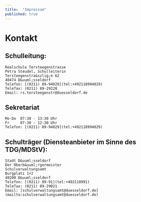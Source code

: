 ```yaml
---
title:  "Impressum"
published: true
---
```


# Kontakt

## Schulleitung: 

	Realschule Tersteegenstrasse
	Petra Steudel, Schulleiterin
	Tersteegenstra&szlig;e 62
	40474 D&uuml;sseldorf
	Telefon: [(0211) 89-94029](tel:+492118994029)
	Telefax: (0211) 89-29228
	Email: rs.tersteegenstr@duesseldorf.de

## Sekretariat

	Mo-Do  07:30 - 13:30 Uhr
	Fr     07:30 - 12:30 Uhr
	Telefon: [(0211) 89-94029](tel:+492118994029)

## Schultr&auml;ger (Diensteanbieter im Sinne des TDG/MDStV):

	Stadt D&uuml;sseldorf
	Der Oberb&uuml;rgermeister
	Schulverwaltungsamt
	Burgplatz 1+2
	40200 D&uuml;sseldorf
	Telefon: [(0211) 89-91](tel:+492118991)
	Telefax: (0211) 89-29021
	Email: [schulverwaltungsamt@duesseldorf.de](mailto:schulverwaltungsamt@duesseldorf.de)
